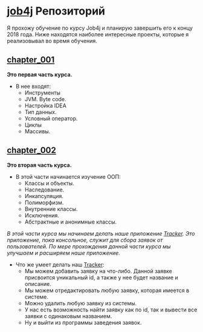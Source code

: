 # [job4j](http://job4j.ru) Репозиторий
Я прохожу обучение по курсу Job4j и планирую завершить его к концу 2018 года. 
Ниже находятся наиболее интересные проекты, которые я реализовывал во время обучения.

## [chapter_001](https://github.com/crazymaza/job4j/tree/master/chapter_001)
 **Это первая часть курса.**
  * В нее входят:
    * Инструменты
    * JVM. Byte code.
    * Настройка IDEA
    * Тип данных.
    * Условный оператор.
    * Циклы
    * Массивы.
    
## [chapter_002](https://github.com/crazymaza/job4j/tree/master/chapter_002)
 **Это вторая часть курса.**
  * В этой части начинается изучение ООП:
    * Классы и объекты.
    * Наследование.
    * Инкапсуляция.
    * Полиморфизм.
    * Внутренние классы.
    * Исключения.
    * Абстрактные и анонимные классы.
    
*В этой части курса мы начинаем делать наше приложение [Tracker](https://github.com/crazymaza/job4j/tree/master/chapter_002/src/main/java/tracker). Это приложение, пока консольное, служит для сбора заявок от пользователей. По мере прохождения данной части курса мы улучшаем и расширяем наше приложение.*
* Что же умеет делать наш [Tracker](https://github.com/crazymaza/job4j/tree/master/chapter_002/src/main/java/tracker):
  * Мы можем добавить заявку на что-либо. Данной заявке присвоится уникальный id, а также у нее будет название и описание.
  * Мы можем отредактировать любую заявку, которая имеется в системе.
  * Можно удалить любую заявку из системы.
  * У нас есть возможность найти заявку как по id, так и вывести все заявки с одинаковым названием.
  * Ну и выйти из программы заведения заявок.
